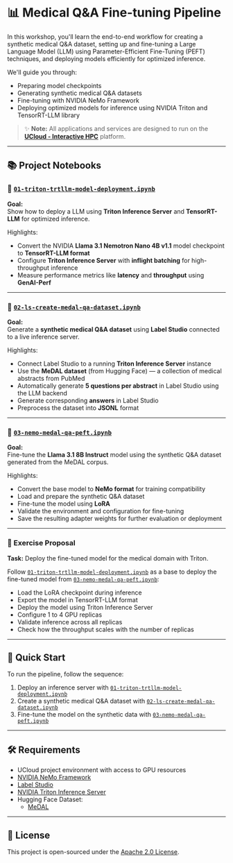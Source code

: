 # 📊 Medical Q&A Fine-tuning Pipeline

In this workshop, you'll learn the end-to-end workflow for creating a synthetic medical Q&A dataset, setting up and fine-tuning a Large Language Model (LLM) using Parameter-Efficient Fine-Tuning (PEFT) techniques, and deploying models efficiently for optimized inference.

We'll guide you through:

- Preparing model checkpoints
- Generating synthetic medical Q&A datasets
- Fine-tuning with NVIDIA NeMo Framework
- Deploying optimized models for inference using NVIDIA Triton and TensorRT-LLM library

> ✨ **Note:** All applications and services are designed to run on the **[UCloud - Interactive HPC](https://docs.cloud.sdu.dk/)** platform.

---

## 📚 Project Notebooks

### 📘 [`01-triton-trtllm-model-deployment.ipynb`](01-triton-trtllm-model-deployment.ipynb)

**Goal:**  
Show how to deploy a LLM using **Triton Inference Server** and **TensorRT-LLM** for optimized inference.

Highlights:
- Convert the NVIDIA **Llama 3.1 Nemotron Nano 4B v1.1** model checkpoint to **TensorRT-LLM format**
- Configure **Triton Inference Server** with **inflight batching** for high-throughput inference
- Measure performance metrics like **latency** and **throughput** using **GenAI-Perf**

---

### 📘 [`02-ls-create-medal-qa-dataset.ipynb`](02-ls-create-medal-qa-dataset.ipynb)

**Goal:**  
Generate a **synthetic medical Q&A dataset** using **Label Studio** connected to a live inference server.

Highlights:
- Connect Label Studio to a running **Triton Inference Server** instance
- Use the **MeDAL dataset** (from Hugging Face) — a collection of medical abstracts from PubMed
- Automatically generate **5 questions per abstract** in Label Studio using the LLM backend
- Generate corresponding **answers** in Label Studio
- Preprocess the dataset into **JSONL** format

---

### 📘 [`03-nemo-medal-qa-peft.ipynb`](03-nemo-medal-qa-peft.ipynb)

**Goal:**  
Fine-tune the **Llama 3.1 8B Instruct** model using the synthetic Q&A dataset generated from the MeDAL corpus.

Highlights:
- Convert the base model to **NeMo format** for training compatibility
- Load and prepare the synthetic Q&A dataset
- Fine-tune the model using **LoRA**
- Validate the environment and configuration for fine-tuning
- Save the resulting adapter weights for further evaluation or deployment

---

### 🧪 Exercise Proposal

**Task:** 
Deploy the fine-tuned model for the medical domain with Triton.

Follow [`01-triton-trtllm-model-deployment.ipynb`](01-triton-trtllm-model-deployment.ipynb) as a base to deploy the fine-tuned model from [`03-nemo-medal-qa-peft.ipynb`](03-nemo-medal-qa-peft.ipynb):
- Load the LoRA checkpoint during inference
- Export the model in TensorRT-LLM format
- Deploy the model using Triton Inference Server
- Configure 1 to 4 GPU replicas
- Validate inference across all replicas
- Check how the throughput scales with the number of replicas

---

## 🚀 Quick Start

To run the pipeline, follow the sequence:
1. Deploy an inference server with [`01-triton-trtllm-model-deployment.ipynb`](02-triton-trtllm-model-deployment.ipynb)
2. Create a synthetic medical Q&A dataset with [`02-ls-create-medal-qa-dataset.ipynb`](03-ls-create-medal-qa-dataset.ipynb)
3. Fine-tune the model on the synthetic data with [`03-nemo-medal-qa-peft.ipynb`](04-nemo-medal-qa-peft.ipynb)

---

## 🛠️ Requirements

- UCloud project environment with access to GPU resources
- [NVIDIA NeMo Framework](https://docs.cloud.sdu.dk/Apps/nemo.html)
- [Label Studio](https://docs.cloud.sdu.dk/Apps/label-studio.html)
- [NVIDIA Triton Inference Server](https://docs.cloud.sdu.dk/Apps/triton.html)
- Hugging Face Dataset: 
    - [MeDAL](https://huggingface.co/datasets/McGill-NLP/medal)

---

## 📜 License

This project is open-sourced under the [Apache 2.0 License](LICENSE).

